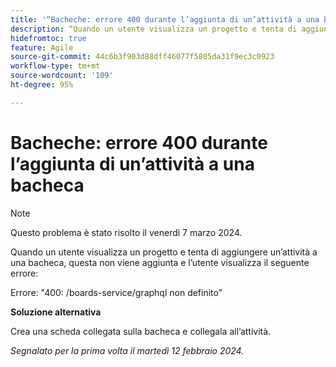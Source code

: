 ```yaml
---
title: '“Bacheche: errore 400 durante l’aggiunta di un’attività a una bacheca”'
description: “Quando un utente visualizza un progetto e tenta di aggiungere un’attività a una bacheca, questa non viene aggiunta e l’utente visualizza un errore. È disponibile una soluzione alternativa.”
hidefromtoc: true
feature: Agile
source-git-commit: 44c6b3f903d88dff46077f5805da31f9ec3c0923
workflow-type: tm+mt
source-wordcount: '109'
ht-degree: 95%

---
```



# Bacheche: errore 400 durante l’aggiunta di un’attività a una bacheca

>[!NOTE]
>
>Questo problema è stato risolto il venerdì 7 marzo 2024.

Quando un utente visualizza un progetto e tenta di aggiungere un’attività a una bacheca, questa non viene aggiunta e l’utente visualizza il seguente errore:

Errore: &quot;400: /boards-service/graphql non definito&quot;

**Soluzione alternativa**

Crea una scheda collegata sulla bacheca e collegala all’attività.

_Segnalato per la prima volta il martedì 12 febbraio 2024._
